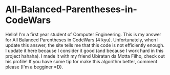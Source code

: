 # All-Balanced-Parentheses-in-CodeWars
Hello! I'm a first year student of Computer Engineering.
This is my answer for All Balanced Parentheses in CodeWars (4 kyu).
Unfortunately, when I update this answer, the site tells me that this code is not efficiently enough.
I update it here because I consider it good (and because I work hard in this project hahaha).
I made it with my friend Ubiratan da Motta Filho, check out his profile!
If you have some tip for make this algorithm better, comment please (I'm a begginer =D).
